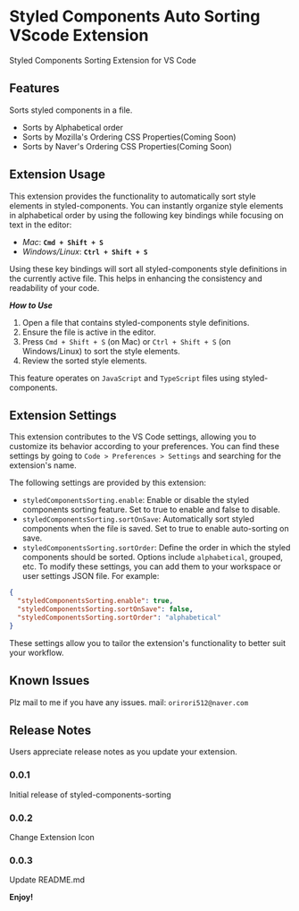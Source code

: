 # Styled Components Auto Sorting VScode Extension

Styled Components Sorting Extension for VS Code

## Features

Sorts styled components in a file.

- Sorts by Alphabetical order
- Sorts by Mozilla's Ordering CSS Properties(Coming Soon)
- Sorts by Naver's Ordering CSS Properties(Coming Soon)

## Extension Usage

This extension provides the functionality to automatically sort style elements in styled-components. You can instantly organize style elements in alphabetical order by using the following key bindings while focusing on text in the editor:

- _Mac_: **`Cmd + Shift + S`**
- _Windows/Linux_: **`Ctrl + Shift + S`**

Using these key bindings will sort all styled-components style definitions in the currently active file. This helps in enhancing the consistency and readability of your code.

**_How to Use_**

1. Open a file that contains styled-components style definitions.
2. Ensure the file is active in the editor.
3. Press `Cmd + Shift + S` (on Mac) or `Ctrl + Shift + S` (on Windows/Linux) to sort the style elements.
4. Review the sorted style elements.

This feature operates on `JavaScript` and `TypeScript` files using styled-components.

## Extension Settings

This extension contributes to the VS Code settings, allowing you to customize its behavior according to your preferences. You can find these settings by going to `Code > Preferences > Settings` and searching for the extension's name.

The following settings are provided by this extension:

- `styledComponentsSorting.enable`: Enable or disable the styled components sorting feature. Set to true to enable and false to disable.
- `styledComponentsSorting.sortOnSave`: Automatically sort styled components when the file is saved. Set to true to enable auto-sorting on save.
- `styledComponentsSorting.sortOrder`: Define the order in which the styled components should be sorted. Options include `alphabetical`, grouped, etc.
  To modify these settings, you can add them to your workspace or user settings JSON file. For example:

```json
{
  "styledComponentsSorting.enable": true,
  "styledComponentsSorting.sortOnSave": false,
  "styledComponentsSorting.sortOrder": "alphabetical"
}
```

These settings allow you to tailor the extension's functionality to better suit your workflow.

## Known Issues

Plz mail to me if you have any issues.
mail: `orirori512@naver.com`

## Release Notes

Users appreciate release notes as you update your extension.

### 0.0.1

Initial release of styled-components-sorting

### 0.0.2

Change Extension Icon

### 0.0.3

Update README.md

**Enjoy!**
